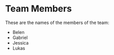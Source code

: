 # Team Members

These are the names of the members of the team:

- Belen
- Gabriel
- Jessica
- Lukas
